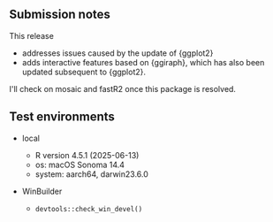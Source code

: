 ## Submission notes

This release

* addresses issues caused by the update of {ggplot2}
* adds interactive features based on {ggiraph}, which has also been updated subsequent to {ggplot2}.

I'll check on mosaic and fastR2 once this package is resolved.

## Test environments

* local
  * R version 4.5.1 (2025-06-13)
  * os: macOS Sonoma 14.4
  * system: aarch64, darwin23.6.0

* WinBuilder
  * `devtools::check_win_devel()`
